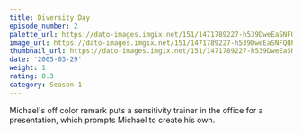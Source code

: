 ```yaml
---
title: Diversity Day
episode_number: 2
palette_url: https://dato-images.imgix.net/151/1471789227-h539DweEaSNFQQPwwpbjKIuM1L.jpg?ixlib=rb-1.1.0&ch=DPR%2CWidth&auto=enhance&palette=json
image_url: https://dato-images.imgix.net/151/1471789227-h539DweEaSNFQQPwwpbjKIuM1L.jpg?ixlib=rb-1.1.0&ch=DPR%2CWidth&auto=compress%2Cformat&w=500
thumbnail_url: https://dato-images.imgix.net/151/1471789227-h539DweEaSNFQQPwwpbjKIuM1L.jpg?ixlib=rb-1.1.0&ch=DPR%2CWidth&auto=enhance&w=500&h=280&fit=crop&fm=jpg
date: '2005-03-29'
weight: 1
rating: 8.3
category: Season 1
---
```


Michael's off color remark puts a sensitivity trainer in the office for a presentation, which prompts Michael to create his own.